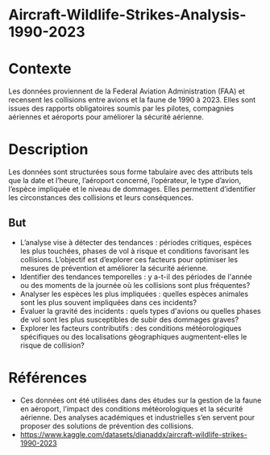 # Aircraft-Wildlife-Strikes-Analysis-1990-2023
# Contexte
Les données proviennent de la Federal Aviation Administration (FAA) et recensent les collisions entre avions et la faune de 1990 à 2023. Elles sont issues des rapports obligatoires soumis par les pilotes, compagnies aériennes et aéroports pour améliorer la sécurité aérienne.
# Description
Les données sont structurées sous forme tabulaire avec des attributs tels que la date et l’heure, l’aéroport concerné, l’opérateur, le type d’avion, l’espèce impliquée et le niveau de dommages. Elles permettent d’identifier les circonstances des collisions et leurs conséquences.
## But
- L’analyse vise à détecter des tendances : périodes critiques, espèces les plus touchées, phases de vol à risque et conditions favorisant les collisions. L’objectif est d’explorer ces facteurs pour optimiser les mesures de prévention et améliorer la sécurité aérienne.
- Identifier des tendances temporelles : y a-t-il des périodes de l'année ou des moments de la journée où les collisions sont plus fréquentes?
- Analyser les espèces les plus impliquées : quelles espèces animales sont les plus souvent impliquées dans ces incidents?
- Évaluer la gravité des incidents : quels types d'avions ou quelles phases de vol sont les plus susceptibles de subir des dommages graves?
- Explorer les facteurs contributifs : des conditions météorologiques spécifiques ou des localisations géographiques augmentent-elles le risque de collision?
# Références
- Ces données ont été utilisées dans des études sur la gestion de la faune en aéroport, l’impact des conditions météorologiques et la sécurité aérienne. Des analyses académiques et industrielles s’en servent pour proposer des solutions de prévention des collisions.
- https://www.kaggle.com/datasets/dianaddx/aircraft-wildlife-strikes-1990-2023
